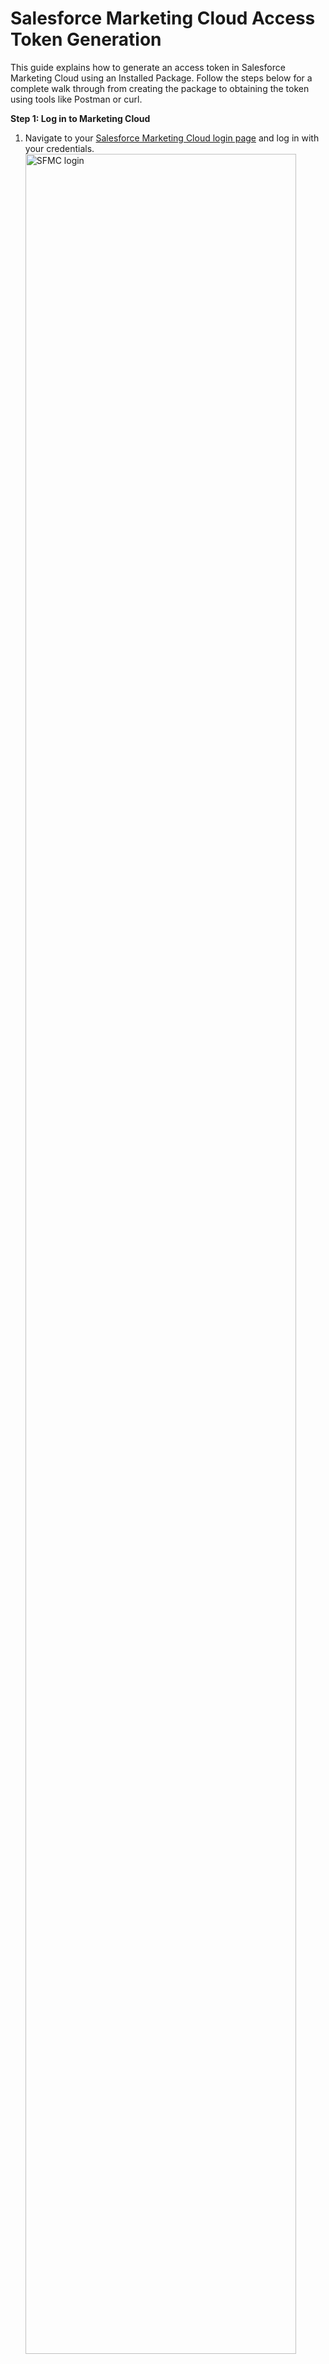 # Salesforce Marketing Cloud Access Token Generation

This guide explains how to generate an access token in Salesforce Marketing Cloud using an Installed Package. Follow the steps below for a complete walk through from creating the package to obtaining the token using tools like Postman or curl.

**Step 1: Log in to Marketing Cloud**

1. Navigate to your [Salesforce Marketing Cloud login page](https://mc.exacttarget.com/cloud/login.html) and log in with your credentials.
   <img src="{{base_path}}/assets/img/integrate/connectors/sfmc/sfmc-login.png" title="SFMC login" width="95%" alt="SFMC login"/>

2. Once logged in, click on your username in the top right corner and select Setup from the dropdown menu.
   <img src="{{base_path}}/assets/img/integrate/connectors/sfmc/sfmc-setup.png" title="SFMC setup" width="95%" alt="SFMC setup"/>

**Step 2: Create an Installed Package**

1. In the Setup menu, scroll down to the Platform Tools section.
2. Click on Apps and then select Installed Packages.
   <img src="{{base_path}}/assets/img/integrate/connectors/sfmc/sfmc-packages.png" title="SFMC packages" width="95%" alt="SFMC installed packages"/>

3. Click the New button.
4. Enter a Name and Description for your package (for example, “API Integration Package”).
5. Click Save.
   <img src="{{base_path}}/assets/img/integrate/connectors/sfmc/sfmc-new-component.png" title="SFMC new component" width="95%" alt="SFMC installed package component"/>

**Step 3: Add an API Integration Component**

1. After saving, click on the package you just created to view its details.
   <img src="{{base_path}}/assets/img/integrate/connectors/sfmc/sfmc-component-details.png" title="SFMC new component details" width="95%" alt="SFMC installed package component details"/>

2. Click on Add Component.
3. Choose **API Integration** as the component type.
   <img src="{{base_path}}/assets/img/integrate/connectors/sfmc/sfmc-component-type.png" title="SFMC new component type" width="95%" alt="SFMC installed package component type"/>

4. Select Server-to-Server as the integration type.
   <img src="{{base_path}}/assets/img/integrate/connectors/sfmc/sfmc-integration-type.png" title="SFMC new integration type" width="95%" alt="SFMC installed package integration type"/>

5. In the list of available scopes, check the required permissions for your integration. For most token generation and API calls, you might need:
   * Read and Write access to Email Studio
   * Access to the REST API
   * Any additional scopes based on your specific use case
     <img src="{{base_path}}/assets/img/integrate/connectors/sfmc/sfmc-scope.png" title="SFMC component scope" width="95%" alt="SFMC component scopes"/>

6. Click Save to add the component.

**Step 4: Retrieve the Client ID and Client Secret**

On the package detail page, note down the Base URIs, Client ID and Client Secret generated for your integration. These credentials are required to authenticate API calls.
If necessary, click on Edit to update any integration details or to add further scopes.
<img src="{{base_path}}/assets/img/integrate/connectors/sfmc/sfmc-secret.png" title="SFMC secret" width="95%" alt="SFMC client secret"/>

<img src="{{base_path}}/assets/img/integrate/connectors/sfmc/sfmc-client.png" title="SFMC client id" width="95%" alt="SFMC client id"/>

**Step 5: Retrieve Your User Subdomain (Required for setting up MI)**

Extract the subdomain by taking the portion between `https://` and `.auth.marketingcloudapis.com` in your base URI. For example, from `https://mczl3z3cmqr47kmts5x34v1cdlky.auth.marketingcloudapis.com/`, the subdomain is `mczl3z3cmqr47kmts5x34v1cdlky`.

**Step 6: Obtain the Access Token**

To generate the access token, you need to make an HTTP POST request to the Salesforce Marketing Cloud authentication endpoint you retrieved in Step 4.

1. Your Authentication Base URI typically looks like:

```
   https://YOUR_SUBDOMAIN.auth.marketingcloudapis.com/
```

2. Replace YOUR_SUBDOMAIN with the subdomain provided in your Salesforce Marketing Cloud account (found in your account details).
3. Construct the Token Request:

The token endpoint is:
```
   https://YOUR_SUBDOMAIN.auth.marketingcloudapis.com/v2/token
```

4. The POST request must include your Client ID and Client Secret along with the `grant_type` set to `client_credentials`.

   - Using Postman:

   Open Postman and create a new POST request.
   Set the URL to:
   ```
      https://YOUR_SUBDOMAIN.auth.marketingcloudapis.com/v2/token
   ```

   In the Body tab, select raw and JSON as the format, then enter:
   ```json
   {
      "grant_type": "client_credentials",
      "client_id": "YOUR_CLIENT_ID",
      "client_secret": "YOUR_CLIENT_SECRET"
   }
   ```

   Click the Send button.
   The response will include an access_token along with its expiration time.

   - Using curl:

   Open your terminal and run the following command (replace placeholders with your actual values):
   ```sh
      curl -X POST \
        https://YOUR_SUBDOMAIN.auth.marketingcloudapis.com/v2/token \
        -H "Content-Type: application/json" \
        -d '{
              "grant_type": "client_credentials",
              "client_id": "YOUR_CLIENT_ID",
              "client_secret": "YOUR_CLIENT_SECRET"
            }'
   ```
The output will be a JSON object that contains your access token.

5. Verify the Token:

Confirm that your response includes an access_token.
Save the token securely. It is valid for the duration specified in the response and will be required for subsequent API calls.

> Note: WSO2 MI will handle token generation and expiration internally. You only need to provide the Client ID and Client Secret in your API configuration.
